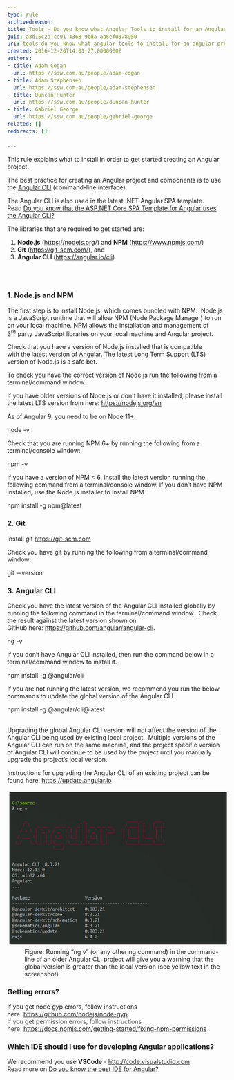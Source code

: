 ```yaml
---
type: rule
archivedreason: 
title: Tools - Do you know what Angular Tools to install for an Angular project?
guid: a3d15c2a-ce91-4368-9bda-aa6ef0378950
uri: tools-do-you-know-what-angular-tools-to-install-for-an-angular-project
created: 2016-12-20T14:01:27.0000000Z
authors:
- title: Adam Cogan
  url: https://ssw.com.au/people/adam-cogan
- title: Adam Stephensen
  url: https://ssw.com.au/people/adam-stephensen
- title: Duncan Hunter
  url: https://ssw.com.au/people/duncan-hunter
- title: Gabriel George
  url: https://ssw.com.au/people/gabriel-george
related: []
redirects: []

---
```



<p>​​​This rule explains what to install in order to get started creating an Angular project. <br></p><p>The best practice for creating an Angular project and components is to use the <a href="https://angular.io/cli">Angular CLI</a> (command-line interface).</p><p>The Angular CLI is also used in the latest .NET Angular SPA template. <br>Read <a href="/_layouts/15/FIXUPREDIRECT.ASPX?WebId=3dfc0e07-e23a-4cbb-aac2-e778b71166a2&TermSetId=07da3ddf-0924-4cd2-a6d4-a4809ae20160&TermId=f208f385-9644-42d0-899f-4472c48d6f66">Do you know that the ASP.NET Core SPA Template for Angular uses the Angular CLI?</a><br></p><p>The libraries that are required to get started are:</p><ol><li><b>Node.js</b> (<a href="https://nodejs.org/">https://nodejs.org/</a>) and <b>NPM</b> (<a href="https://www.npmjs.com/">https://www.npmjs.com/</a>)</li><li><b>Git</b> (<a href="https://git-scm.com/">https://git-scm.com/</a>), and</li><li><b>Angular CLI </b>(<a href="https://angular.io/cli">https://angular.io/cli</a>)​<br></li></ol>
<br><excerpt class='endintro'></excerpt><br>
<h3 class="ssw15-rteElement-H3">1. Node.js and NPM</h3><p>The first step is to install Node.js, which comes bundled with NPM.  Node.js is a JavaScript runtime that will allow NPM (Node Package Manager) to run on your local machine. NPM allows the installation and management of 3<sup>rd</sup> party JavaScript libraries on your local machine and Angular project. <br></p><p>Check that you have a version of Node.js installed that is compatible with the <a href="https://angular.io/guide/quickstart%22%20%5cl%20%22nodejs">latest version of Angular</a>. The latest Long Term Support (LTS) version of Node.js is a safe bet.  </p><p>To check you have the correct version of Node.js run the following from a terminal/command window.</p><p>If you have older versions of Node.js or don't have it installed, please install the latest LTS version from here:​ <a href="https://nodejs.org/en/">https://nodejs.org/en</a><br></p><p>As of Angular 9, you need to be on Node 11+.<br></p><p class="ssw15-rteElement-CodeArea">node -v</p><div><p>Check that you are running NPM 6+ by running the following from a terminal/console window:</p><p class="ssw15-rteElement-CodeArea">npm -v</p><p class="ssw15-rteElement-P">If you have a version of NPM < 6, install the latest version running the following command from a terminal/console window. If you don’t have NPM installed, use the Node.js installer to install NPM.</p><p class="ssw15-rteElement-CodeArea">npm install -g npm@latest <br></p><h3 class="ssw15-rteElement-H3">2. Git <br></h3><p>Install git <a href="https://git-scm.com/">https://git-scm.com</a> </p><p>Check you have git by running the following from a terminal/command window:</p><p class="ssw15-rteElement-CodeArea">git --version <br></p><h3>3. Angular CLI</h3>Check you have the latest version of the Angular CLI installed globally by running the following command in the terminal/command window.  Check the result against the latest version shown on GitHub here: <a href="https://github.com/angular/angular-cli">https://github.com/angular/angular-cli</a>.<p class="ssw15-rteElement-CodeArea">ng -v</p><p>​If you don’t have Angular CLI installed, then run the command below in a terminal/command window to install it.</p><p class="ssw15-rteElement-CodeArea">npm install -g @angular/cli</p><p>If you are not running the latest version, we recommend you run the below commands to update the global version of the Angular CLI. </p><p class="ssw15-rteElement-CodeArea">npm install -g @angular/cli@latest<br></p><p>
      <br>Upgrading the global Angular CLI version will not affect the version of the Angular CLI being used by existing local project.  Multiple versions of the Angular CLI can run on the same machine, and the project specific version of Angular CLI will continue to be used by the project until you manually upgrade the project’s local version. <br></p><p>Instructions for upgrading the Angular CLI of an existing project can be found here: <a href="https://update.angular.io/">https://update.angular.io</a><br></p><dl class="image"><dt> <img src="angular-cli-8.3.2x.png" alt="angular-cli-8.3.2x.png" style="margin:5px;" /> <br></dt><dd>Figure: Running “ng v” (or any other ng command) in the command-line of an older Angular CLI project will give you a warning that the global version is greater than the local version (see yellow text in the screenshot)<br></dd></dl><h3 class="ssw15-rteElement-H3">Getting errors?<br></h3><p></p><p class="ssw15-rteElement-P">If you get node gyp errors, follow instructions here: <a href="https://github.com/nodejs/node-gyp">https://github.com/nodejs/node-gyp</a><br><span style="color:#444444;">If you get permission errors, follow instructions here: </span><a href="https://docs.npmjs.com/getting-started/fixing-npm-permissions">https://docs.npmjs.com/getting-started/fixing-npm-permissions</a><br></p><p></p><h3 class="ssw15-rteElement-H3">Which IDE should I use for developing Angular applications?</h3><p>We recommend you use <strong>VSCode</strong> - <a href="http://code.visualstudio.com/">http://code.visualstudio.com</a><br>Read more on <a href="/_layouts/15/FIXUPREDIRECT.ASPX?WebId=3dfc0e07-e23a-4cbb-aac2-e778b71166a2&TermSetId=07da3ddf-0924-4cd2-a6d4-a4809ae20160&TermId=481b8d76-c2aa-4452-954a-26bb11628ba0">Do you know the best IDE for Angular?</a><br></p></div>


